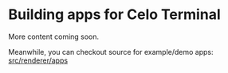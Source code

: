 # Building apps for Celo Terminal

More content coming soon.

Meanwhile, you can checkout source for example/demo apps: [src/renderer/apps](../src/renderer/apps)
